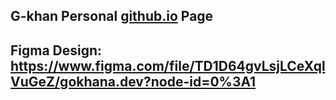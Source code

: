 ## G-khan Personal [github.io](https://g-khan.github.io) Page 

## Figma Design: https://www.figma.com/file/TD1D64gvLsjLCeXqlVuGeZ/gokhana.dev?node-id=0%3A1
